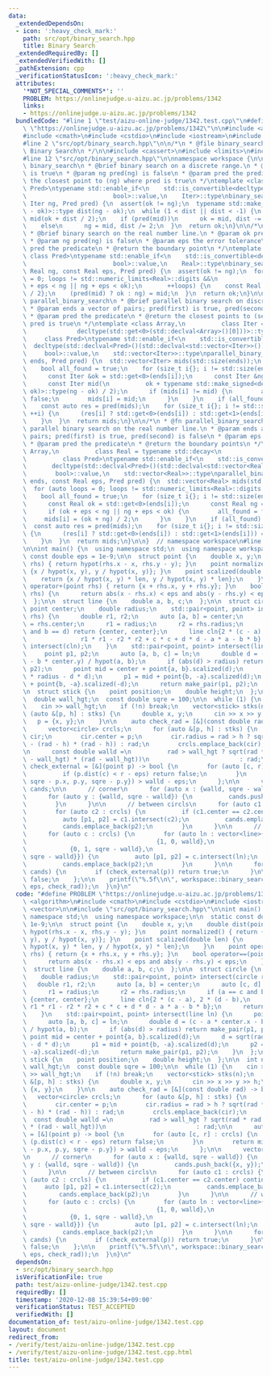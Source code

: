 ```yaml
---
data:
  _extendedDependsOn:
  - icon: ':heavy_check_mark:'
    path: src/opt/binary_search.hpp
    title: Binary Search
  _extendedRequiredBy: []
  _extendedVerifiedWith: []
  _pathExtension: cpp
  _verificationStatusIcon: ':heavy_check_mark:'
  attributes:
    '*NOT_SPECIAL_COMMENTS*': ''
    PROBLEM: https://onlinejudge.u-aizu.ac.jp/problems/1342
    links:
    - https://onlinejudge.u-aizu.ac.jp/problems/1342
  bundledCode: "#line 1 \"test/aizu-online-judge/1342.test.cpp\"\n#define PROBLEM\
    \ \"https://onlinejudge.u-aizu.ac.jp/problems/1342\"\n\n#include <algorithm>\n\
    #include <cmath>\n#include <cstdio>\n#include <iostream>\n#include <vector>\n\n\
    #line 2 \"src/opt/binary_search.hpp\"\n\n/*\n * @file binary_search.hpp\n * @brief\
    \ Binary Search\n */\n\n#include <cassert>\n#include <limits>\n#include <tuple>\n\
    #line 12 \"src/opt/binary_search.hpp\"\n\nnamespace workspace {\n\n/*\n * @fn\
    \ binary_search\n * @brief binary search on a discrete range.\n * @param ok pred(ok)\
    \ is true\n * @param ng pred(ng) is false\n * @param pred the predicate\n * @return\
    \ the closest point to (ng) where pred is true\n */\ntemplate <class Iter, class\
    \ Pred>\ntypename std::enable_if<\n    std::is_convertible<decltype(std::declval<Pred>()(std::declval<Iter>())),\n\
    \                        bool>::value,\n    Iter>::type\nbinary_search(Iter ok,\
    \ Iter ng, Pred pred) {\n  assert(ok != ng);\n  typename std::make_signed<decltype(ng\
    \ - ok)>::type dist(ng - ok);\n  while (1 < dist || dist < -1) {\n    const Iter\
    \ mid(ok + dist / 2);\n    if (pred(mid))\n      ok = mid, dist -= dist / 2;\n\
    \    else\n      ng = mid, dist /= 2;\n  }\n  return ok;\n}\n\n/*\n * @fn binary_search\n\
    \ * @brief binary search on the real number line.\n * @param ok pred(ok) is true\n\
    \ * @param ng pred(ng) is false\n * @param eps the error tolerance\n * @param\
    \ pred the predicate\n * @return the boundary point\n */\ntemplate <class Real,\
    \ class Pred>\ntypename std::enable_if<\n    std::is_convertible<decltype(std::declval<Pred>()(std::declval<Real>())),\n\
    \                        bool>::value,\n    Real>::type\nbinary_search(Real ok,\
    \ Real ng, const Real eps, Pred pred) {\n  assert(ok != ng);\n  for (auto loops\
    \ = 0; loops != std::numeric_limits<Real>::digits &&\n                       (ok\
    \ + eps < ng || ng + eps < ok);\n       ++loops) {\n    const Real mid{(ok + ng)\
    \ / 2};\n    (pred(mid) ? ok : ng) = mid;\n  }\n  return ok;\n}\n\n/*\n * @fn\
    \ parallel_binary_search\n * @brief parallel binary search on discrete ranges.\n\
    \ * @param ends a vector of pairs; pred(first) is true, pred(second) is false\n\
    \ * @param pred the predicate\n * @return the closest points to (second) where\
    \ pred is true\n */\ntemplate <class Array,\n          class Iter = typename std::decay<\n\
    \              decltype(std::get<0>(std::declval<Array>()[0]))>::type,\n     \
    \     class Pred>\ntypename std::enable_if<\n    std::is_convertible<\n      \
    \  decltype(std::declval<Pred>()(std::declval<std::vector<Iter>>())[0]),\n   \
    \     bool>::value,\n    std::vector<Iter>>::type\nparallel_binary_search(Array\
    \ ends, Pred pred) {\n  std::vector<Iter> mids(std::size(ends));\n  for (;;) {\n\
    \    bool all_found = true;\n    for (size_t i{}; i != std::size(ends); ++i) {\n\
    \      const Iter &ok = std::get<0>(ends[i]);\n      const Iter &ng = std::get<1>(ends[i]);\n\
    \      const Iter mid(\n          ok + typename std::make_signed<decltype(ng -\
    \ ok)>::type(ng - ok) / 2);\n      if (mids[i] != mid) {\n        all_found =\
    \ false;\n        mids[i] = mid;\n      }\n    }\n    if (all_found) break;\n\
    \    const auto res = pred(mids);\n    for (size_t i{}; i != std::size(ends);\
    \ ++i) {\n      (res[i] ? std::get<0>(ends[i]) : std::get<1>(ends[i])) = mids[i];\n\
    \    }\n  }\n  return mids;\n}\n\n/*\n * @fn parallel_binary_search\n * @brief\
    \ parallel binary search on the real number line.\n * @param ends a vector of\
    \ pairs; pred(first) is true, pred(second) is false\n * @param eps the error tolerance\n\
    \ * @param pred the predicate\n * @return the boundary points\n */\ntemplate <class\
    \ Array,\n          class Real = typename std::decay<\n              decltype(std::get<0>(std::declval<Array>()[0]))>::type,\n\
    \          class Pred>\ntypename std::enable_if<\n    std::is_convertible<\n \
    \       decltype(std::declval<Pred>()(std::declval<std::vector<Real>>())[0]),\n\
    \        bool>::value,\n    std::vector<Real>>::type\nparallel_binary_search(Array\
    \ ends, const Real eps, Pred pred) {\n  std::vector<Real> mids(std::size(ends));\n\
    \  for (auto loops = 0; loops != std::numeric_limits<Real>::digits; ++loops) {\n\
    \    bool all_found = true;\n    for (size_t i{}; i != std::size(ends); ++i) {\n\
    \      const Real ok = std::get<0>(ends[i]);\n      const Real ng = std::get<1>(ends[i]);\n\
    \      if (ok + eps < ng || ng + eps < ok) {\n        all_found = false;\n   \
    \     mids[i] = (ok + ng) / 2;\n      }\n    }\n    if (all_found) break;\n  \
    \  const auto res = pred(mids);\n    for (size_t i{}; i != std::size(ends); ++i)\
    \ {\n      (res[i] ? std::get<0>(ends[i]) : std::get<1>(ends[i])) = mids[i];\n\
    \    }\n  }\n  return mids;\n}\n\n}  // namespace workspace\n#line 10 \"test/aizu-online-judge/1342.test.cpp\"\
    \n\nint main() {\n  using namespace std;\n  using namespace workspace;\n\n  static\
    \ const double eps = 1e-9;\n\n  struct point {\n    double x, y;\n    double dist(point\
    \ rhs) { return hypot(rhs.x - x, rhs.y - y); }\n    point normalized() { return\
    \ {x / hypot(x, y), y / hypot(x, y)}; }\n    point scalized(double len) {\n  \
    \    return {x / hypot(x, y) * len, y / hypot(x, y) * len};\n    }\n    point\
    \ operator+(point rhs) { return {x + rhs.x, y + rhs.y}; }\n    bool operator==(point\
    \ rhs) {\n      return abs(x - rhs.x) < eps and abs(y - rhs.y) < eps;\n    }\n\
    \  };\n\n  struct line {\n    double a, b, c;\n  };\n\n  struct circle {\n   \
    \ point center;\n    double radius;\n    std::pair<point, point> intersect(circle\
    \ rhs) {\n      double r1, r2;\n      auto [a, b] = center;\n      auto [c, d]\
    \ = rhs.center;\n      r1 = radius;\n      r2 = rhs.radius;\n      if (a == c\
    \ and b == d) return {center, center};\n      line cln{2 * (c - a), 2 * (d - b),\n\
    \               r1 * r1 - r2 * r2 + c * c + d * d - a * a - b * b};\n      return\
    \ intersect(cln);\n    }\n    std::pair<point, point> intersect(line ln) {\n \
    \     point p1, p2;\n      auto [a, b, c] = ln;\n      double d = (c - a * center.x\
    \ - b * center.y) / hypot(a, b);\n      if (abs(d) > radius) return make_pair(p1,\
    \ p2);\n      point mid = center + point{a, b}.scalized(d);\n      d = sqrt(radius\
    \ * radius - d * d);\n      p1 = mid + point{b, -a}.scalized(d);\n      p2 = mid\
    \ + point{b, -a}.scalized(-d);\n      return make_pair(p1, p2);\n    }\n  };\n\
    \n  struct stick {\n    point position;\n    double height;\n  };\n\n  int n;\n\
    \  double wall_hgt;\n  const double sqre = 100;\n\n  while (1) {\n    cin >> n;\n\
    \    cin >> wall_hgt;\n    if (!n) break;\n    vector<stick> stks(n);\n    for\
    \ (auto &[p, h] : stks) {\n      double x, y;\n      cin >> x >> y >> h;\n   \
    \   p = {x, y};\n    }\n\n    auto check_rad = [&](const double rad) -> bool {\n\
    \      vector<circle> crcls;\n      for (auto &[p, h] : stks) {\n        circle\
    \ cir;\n        cir.center = p;\n        cir.radius = rad > h ? sqrt(rad * rad\
    \ - (rad - h) * (rad - h)) : rad;\n        crcls.emplace_back(cir);\n      }\n\
    \n      const double walld =\n          rad > wall_hgt ? sqrt(rad * rad - (rad\
    \ - wall_hgt) * (rad - wall_hgt))\n                         : rad;\n\n      auto\
    \ check_external = [&](point p) -> bool {\n        for (auto [c, r] : crcls) {\n\
    \          if (p.dist(c) < r - eps) return false;\n        }\n        return min({p.x,\
    \ sqre - p.x, p.y, sqre - p.y}) > walld - eps;\n      };\n\n      vector<point>\
    \ cands;\n\n      // corner\n      for (auto x : {walld, sqre - walld}) {\n  \
    \      for (auto y : {walld, sqre - walld}) {\n          cands.push_back({x, y});\n\
    \        }\n      }\n\n      // between circls\n      for (auto c1 : crcls) {\n\
    \        for (auto c2 : crcls) {\n          if (c1.center == c2.center) continue;\n\
    \          auto [p1, p2] = c1.intersect(c2);\n          cands.emplace_back(p1);\n\
    \          cands.emplace_back(p2);\n        }\n      }\n\n      // wall and circle\n\
    \      for (auto c : crcls) {\n        for (auto ln : vector<line>{{0, 1, walld},\n\
    \                                    {1, 0, walld},\n                        \
    \            {0, 1, sqre - walld},\n                                    {1, 0,\
    \ sqre - walld}}) {\n          auto [p1, p2] = c.intersect(ln);\n          cands.emplace_back(p1);\n\
    \          cands.emplace_back(p2);\n        }\n      }\n\n      for (auto p :\
    \ cands) {\n        if (check_external(p)) return true;\n      }\n\n      return\
    \ false;\n    };\n\n    printf(\"%.5f\\n\", workspace::binary_search(0.0, 130.0,\
    \ eps, check_rad));\n  }\n}\n"
  code: "#define PROBLEM \"https://onlinejudge.u-aizu.ac.jp/problems/1342\"\n\n#include\
    \ <algorithm>\n#include <cmath>\n#include <cstdio>\n#include <iostream>\n#include\
    \ <vector>\n\n#include \"src/opt/binary_search.hpp\"\n\nint main() {\n  using\
    \ namespace std;\n  using namespace workspace;\n\n  static const double eps =\
    \ 1e-9;\n\n  struct point {\n    double x, y;\n    double dist(point rhs) { return\
    \ hypot(rhs.x - x, rhs.y - y); }\n    point normalized() { return {x / hypot(x,\
    \ y), y / hypot(x, y)}; }\n    point scalized(double len) {\n      return {x /\
    \ hypot(x, y) * len, y / hypot(x, y) * len};\n    }\n    point operator+(point\
    \ rhs) { return {x + rhs.x, y + rhs.y}; }\n    bool operator==(point rhs) {\n\
    \      return abs(x - rhs.x) < eps and abs(y - rhs.y) < eps;\n    }\n  };\n\n\
    \  struct line {\n    double a, b, c;\n  };\n\n  struct circle {\n    point center;\n\
    \    double radius;\n    std::pair<point, point> intersect(circle rhs) {\n   \
    \   double r1, r2;\n      auto [a, b] = center;\n      auto [c, d] = rhs.center;\n\
    \      r1 = radius;\n      r2 = rhs.radius;\n      if (a == c and b == d) return\
    \ {center, center};\n      line cln{2 * (c - a), 2 * (d - b),\n              \
    \ r1 * r1 - r2 * r2 + c * c + d * d - a * a - b * b};\n      return intersect(cln);\n\
    \    }\n    std::pair<point, point> intersect(line ln) {\n      point p1, p2;\n\
    \      auto [a, b, c] = ln;\n      double d = (c - a * center.x - b * center.y)\
    \ / hypot(a, b);\n      if (abs(d) > radius) return make_pair(p1, p2);\n     \
    \ point mid = center + point{a, b}.scalized(d);\n      d = sqrt(radius * radius\
    \ - d * d);\n      p1 = mid + point{b, -a}.scalized(d);\n      p2 = mid + point{b,\
    \ -a}.scalized(-d);\n      return make_pair(p1, p2);\n    }\n  };\n\n  struct\
    \ stick {\n    point position;\n    double height;\n  };\n\n  int n;\n  double\
    \ wall_hgt;\n  const double sqre = 100;\n\n  while (1) {\n    cin >> n;\n    cin\
    \ >> wall_hgt;\n    if (!n) break;\n    vector<stick> stks(n);\n    for (auto\
    \ &[p, h] : stks) {\n      double x, y;\n      cin >> x >> y >> h;\n      p =\
    \ {x, y};\n    }\n\n    auto check_rad = [&](const double rad) -> bool {\n   \
    \   vector<circle> crcls;\n      for (auto &[p, h] : stks) {\n        circle cir;\n\
    \        cir.center = p;\n        cir.radius = rad > h ? sqrt(rad * rad - (rad\
    \ - h) * (rad - h)) : rad;\n        crcls.emplace_back(cir);\n      }\n\n    \
    \  const double walld =\n          rad > wall_hgt ? sqrt(rad * rad - (rad - wall_hgt)\
    \ * (rad - wall_hgt))\n                         : rad;\n\n      auto check_external\
    \ = [&](point p) -> bool {\n        for (auto [c, r] : crcls) {\n          if\
    \ (p.dist(c) < r - eps) return false;\n        }\n        return min({p.x, sqre\
    \ - p.x, p.y, sqre - p.y}) > walld - eps;\n      };\n\n      vector<point> cands;\n\
    \n      // corner\n      for (auto x : {walld, sqre - walld}) {\n        for (auto\
    \ y : {walld, sqre - walld}) {\n          cands.push_back({x, y});\n        }\n\
    \      }\n\n      // between circls\n      for (auto c1 : crcls) {\n        for\
    \ (auto c2 : crcls) {\n          if (c1.center == c2.center) continue;\n     \
    \     auto [p1, p2] = c1.intersect(c2);\n          cands.emplace_back(p1);\n \
    \         cands.emplace_back(p2);\n        }\n      }\n\n      // wall and circle\n\
    \      for (auto c : crcls) {\n        for (auto ln : vector<line>{{0, 1, walld},\n\
    \                                    {1, 0, walld},\n                        \
    \            {0, 1, sqre - walld},\n                                    {1, 0,\
    \ sqre - walld}}) {\n          auto [p1, p2] = c.intersect(ln);\n          cands.emplace_back(p1);\n\
    \          cands.emplace_back(p2);\n        }\n      }\n\n      for (auto p :\
    \ cands) {\n        if (check_external(p)) return true;\n      }\n\n      return\
    \ false;\n    };\n\n    printf(\"%.5f\\n\", workspace::binary_search(0.0, 130.0,\
    \ eps, check_rad));\n  }\n}\n"
  dependsOn:
  - src/opt/binary_search.hpp
  isVerificationFile: true
  path: test/aizu-online-judge/1342.test.cpp
  requiredBy: []
  timestamp: '2020-12-08 15:39:54+09:00'
  verificationStatus: TEST_ACCEPTED
  verifiedWith: []
documentation_of: test/aizu-online-judge/1342.test.cpp
layout: document
redirect_from:
- /verify/test/aizu-online-judge/1342.test.cpp
- /verify/test/aizu-online-judge/1342.test.cpp.html
title: test/aizu-online-judge/1342.test.cpp
---
```

